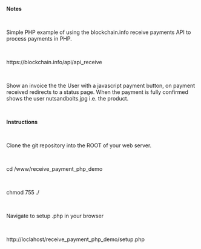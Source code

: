 
<p class="p1"><b>Notes</b></p>
<p class="p2"><b></b><br></p>
<p class="p1">Simple PHP example of using the blockchain.info receive payments API to process payments in PHP.</p>
<p class="p2"><br></p>
<p class="p1">https://blockchain.info/api/api_receive</p>
<p class="p2"><br></p>
<p class="p1">Show an invoice the the User with a javascript payment button, on payment received redirects to a status page. When the payment is fully confirmed shows the user nutsandbolts.jpg i.e. the product.</p>
<p class="p2"><br></p>
<p class="p3"><b>Instructions</b></p>
<p class="p4"><br></p>
<p class="p3">Clone the git repository into the ROOT of your web server.</p>
<p class="p4"><br></p>
<p class="p3">cd /www/receive_payment_php_demo</p>
<p class="p4"><br></p>
<p class="p3">chmod 755 ./</p>
<p class="p4"><br></p>
<p class="p3">Navigate to setup .php in your browser</p>
<p class="p4"><br></p>
<p class="p3">http://loclahost/receive_payment_php_demo/setup.php</p>